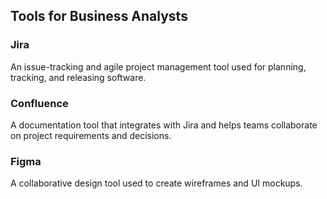 ## Tools for Business Analysts

### Jira
An issue-tracking and agile project management tool used for planning, tracking, and releasing software.

### Confluence
A documentation tool that integrates with Jira and helps teams collaborate on project requirements and decisions.

### Figma
A collaborative design tool used to create wireframes and UI mockups.
 
